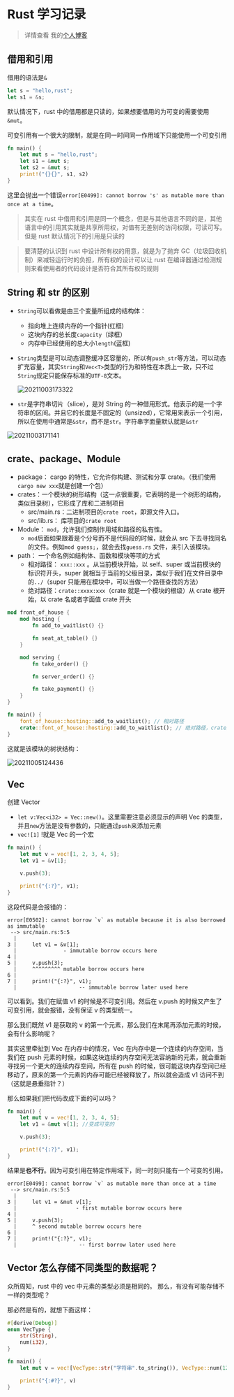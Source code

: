 # Rust 学习记录

> 详情查看 我的[个人博客](http://www.liuqh.cn)

## 借用和引用

借用的语法是`&`

```rust
let s = "hello,rust";
let s1 = &s;
```

默认情况下，rust 中的借用都是只读的，如果想要借用的为可变的需要使用`&mut`。

可变引用有一个很大的限制，就是在同一时间同一作用域下只能使用一个可变引用

```rust
fn main() {
    let mut s = "hello,rust";
    let s1 = &mut s;
    let s2 = &mut s;
    print!("{}{}", s1, s2)
}
```

这里会抛出一个错误`error[E0499]: cannot borrow 's' as mutable more than once at a time`。

> 其实在 rust 中借用和引用是同一个概念，但是与其他语言不同的是，其他语言中的引用其实就是共享所用权，对值有无差别的访问权限，可读可写。
> 但是 rust 默认情况下的引用是只读的

> 要清楚的认识到 rust 中设计所有权的用意，就是为了抛弃 GC（垃圾回收机制）来减轻运行时的负担，所有权的设计可以让 rust 在编译器通过检测规则来看使用者的代码设计是否符合其所有权的规则

## String 和 str 的区别

- `String`可以看做是由三个变量所组成的结构体：

  - 指向堆上连续内存的一个指针(红框)
  - 这块内存的总长度`capacity`（绿框）
  - 内存中已经使用的总大小`length`(蓝框)

- `String`类型是可以动态调整缓冲区容量的，所以有`push_str`等方法，可以动态扩充容量，其实`String`和`Vec<T>`类型的行为和特性在本质上一致，只不过`String`规定只能保存标准的`UTF-8`文本。

  ![20211003173322](http://qiniu.liuqh.cn/blogImage/20211003173322.png)

- `str`是字符串切片（slice），是对 String 的一种借用形式。他表示的是一个字符串的区间。并且它的长度是不固定的（unsized），它常用来表示一个引用，所以在使用中通常是`&str`，而不是`str`。字符串字面量默认就是`&str`

![20211003171141](http://qiniu.liuqh.cn/blogImage/20211003171141.png)

## crate、package、Module

- package： cargo 的特性，它允许你构建、测试和分享 crate。（我们使用`cargo new xxx`就是创建一个包）
- crates：一个模块的树形结构（这一点很重要，它表明的是一个树形的结构，类似目录树），它形成了库和二进制项目
  - src/main.rs：二进制项目的`crate root`，即源文件入口。
  - src/lib.rs： 库项目的`crate root`
- Module： `mod`，允许我们控制作用域和路径的私有性。
  - `mod`后面如果跟着是个分号而不是代码段的时候，就会从 src 下去寻找同名的文件。例如`mod guess;`，就会去找`guess.rs` 文件，来引入该模块。
- path： 一个命名例如结构体、函数和模块等项的方式
  - 相对路径： `xxx::xxx` 。从当前模块开始，以 self、super 或当前模块的标识符开头，super 就相当于当前的父级目录，类似于我们在文件目录中的`../`（super 只能用在模块中，可以当做一个路径查找的方法）
  - 绝对路径：`crate::xxxx:xxx`（crate 就是一个模块的根级）从 crate 根开始，以 crate 名或者字面值 crate 开头

```rust
mod front_of_house {
    mod hosting {
        fn add_to_waitlist() {}

        fn seat_at_table() {}
    }

    mod serving {
        fn take_order() {}

        fn server_order() {}

        fn take_payment() {}
    }
}

fn main() {
    font_of_house::hosting::add_to_waitlist(); // 相对路径
    crate::font_of_house::hosting::add_to_waitlist(); // 绝对路径，crate是根目录
}

```

这就是该模块的树状结构：

![20211005124436](http://qiniu.liuqh.cn/blogImage/20211005124436.png)

## Vec<T>

创建 Vector

- `let v:Vec<i32> = Vec::new()`。这里需要注意必须显示的声明 Vec 的类型，并且`new`方法是没有参数的，只能通过`push`来添加元素
- `vec![1]` !就是 Vec 的一个宏

```rust
fn main() {
    let mut v = vec![1, 2, 3, 4, 5];
    let v1 = &v[1];

    v.push(3);

    print!("{:?}", v1);
}
```

这段代码是会报错的：

```shell
error[E0502]: cannot borrow `v` as mutable because it is also borrowed as immutable
 --> src/main.rs:5:5
  |
3 |     let v1 = &v[1];
  |               - immutable borrow occurs here
4 |
5 |     v.push(3);
  |     ^^^^^^^^^ mutable borrow occurs here
6 |
7 |     print!("{:?}", v1);
  |                    -- immutable borrow later used here
```

可以看到。我们在赋值 v1 的时候是不可变引用。然后在 v.push 的时候又产生了可变引用，就会报错，没有保证 v 的类型统一。

那么我们既然 v1 是获取的 v 的第一个元素，那么我们在末尾再添加元素的时候，会有什么影响呢？

其实这里牵扯到 Vec 在内存中的情况，Vec 在内存中是一个连续的内存空间，当我们在 push 元素的时候，如果这块连续的内存空间无法容纳新的元素，就会重新寻找另一个更大的连续内存空间，所有在 push 的时候，很可能这块内存空间已经移动了，原来的第一个元素的内存可能已经被释放了，所以就会造成 v1 访问不到（这就是悬垂指针？）

那么如果我们把代码改成下面的可以吗？

```rust
fn main() {
    let mut v = vec![1, 2, 3, 4, 5];
    let v1 = &mut v[1]; //变成可变的

    v.push(3);

    print!("{:?}", v1);
}
```

结果是**也不行**。因为可变引用在特定作用域下，同一时刻只能有一个可变的引用。

```shell
error[E0499]: cannot borrow `v` as mutable more than once at a time
 --> src/main.rs:5:5
  |
3 |     let v1 = &mut v[1];
  |                   - first mutable borrow occurs here
4 |
5 |     v.push(3);
  |     ^ second mutable borrow occurs here
6 |
7 |     print!("{:?}", v1);
  |                    -- first borrow later used here
```

## Vector 怎么存储不同类型的数据呢？

众所周知，rust 中的 vec 中元素的类型必须是相同的。
那么，有没有可能存储不一样的类型呢？

那必然是有的，就想下面这样：

```rust
#[derive(Debug)]
enum VecType {
    str(String),
    num(i32),
}

fn main() {
    let mut v = vec![VecType::str("字符串".to_string()), VecType::num(123)];

    print!("{:#?}", v)
}
```
